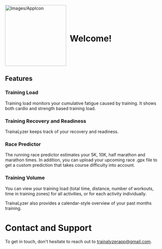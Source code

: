 <div style="display: flex; align-items: center;">
  <img src="AppIcon.png" alt="Images/AppIcon" width="200" height="200">
  <h1 style="margin-left: 12px;">Welcome!</h1>
</div>



## Features

### Training Load
Training load monitors your cumulative fatigue caused by training. It shows both cardio and strength based training load. 

### Training Recovery and Readiness
TrainaLyzer keeps track of your recovery and readiness. 

### Race Predictor
The running race predictor estimates your 5K, 10K, half marathon and marathon times. In addition, you can upload your upcoming race .gpx file to get a custom prediction that takes course difficulty into account. 

### Training Volume
You can view your training load (total time, distance, number of workouts, time in training zones) for all activities, or for each activity individually. 

TrainaLyzer also provides a calendar-style overview of your past months training.

<!-- Add more feature sections as needed -->


# Contact and Support
To get in touch, don't hesitate to reach out to trainalyzerapp@gmail.com. 

